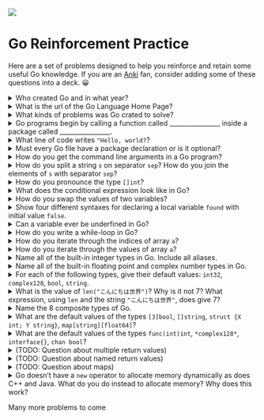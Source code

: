 <img src="https://raw.githubusercontent.com/rtoal/polyglot/master/docs/resources/go-logo-64.png">

# Go Reinforcement Practice

Here are a set of problems designed to help you reinforce and retain some useful Go knowledge. If you are an [Anki](https://apps.ankiweb.net/) fan, consider adding some of these questions into a deck. 😀

<details><summary>Who created Go and in what year?</summary>
Google, 2009.
</details>

<details><summary>What is the url of the Go Language Home Page?</summary>
https://golang.org
</details>

<details><summary>What kinds of problems was Go crated to solve?</summary>
Large scale (Google-sized) problems, running on distributed systems that must be efficient and reliable.
</details>

<details><summary>Go programs begin by calling a function called ________________ inside a package called ________________.</summary>
<pre>
main
main
</pre>
</details>

<details><summary>What line of code writes <code>"Hello, world?</code>?</summary>
<pre>
fmt.Printf("Hello, world")
</pre>
</details>

<details><summary>Must every Go file have a package declaration or is it optional?</summary>
It is required. There is no such thing as a default package.
</details>

<details><summary>How do you get the command line arguments in a Go program?</summary>
They are in <code>os.Args</code>. (You have to import <code>os</code>.)
</details>

<details><summary>How do you split a string <code>s</code> on separator <code>sep</code>? How do you join the elements of <code>s</code> with separator <code>sep</code>?</summary>
<pre>
strings.Split(s, sep)
strings.Join(s, sep)
</pre>
</details>

<details><summary>How do you pronounce the type <code>[]int</code>?</summary>
Slice of integers.
</details>

<details><summary>What does the conditional expression look like in Go?</summary>
Go does not have a conditional expression. You have to use an <code>if</code> statement.
</details>

<details><summary>How do you swap the values of two variables?</summary>
<pre>
x, y = y, x
</pre>
</details>

<details><summary>Show four different syntaxes for declaring a local variable <code>found</code> with initial value <code>false</code>.</summary>
<pre>
var found bool
var found bool = false
var found = false
found := false
</pre>
</details>

<details><summary>Can a variable ever be underfined in Go?</summary>
  No, if a variable is not explictly initialized in code, Go will initialize it with the zero-value of its type.
</details>

<details><summary>How do you write a while-loop in Go?</summary>
<pre>
for condition { body }
</pre>
</details>

<details><summary>How do you iterate through the indices of array <code>a</code>?</summary>
<pre>
for i := range a { body }
</pre>
</details>

<details><summary>How do you iterate through the values of array <code>a</code>?</summary>
<pre>
for _, x := range a { body }
</pre>
</details>

<details><summary>Name all of the built-in integer types in Go. Include all aliases.</summary>
<pre>
int8(byte)   int16   int32(rune)   int64
uint8   uint16   uint32   uint64
int   uint   uintptr
</pre>
</details>

<details><summary>Name all of the built-in floating point and complex number types in Go.</summary>
<pre>
float32   float64
complex64   complex128
</pre>
</details>

<details><summary>For each of the following types, give their default values: <code>int32</code>, <code>complex128</code>, <code>bool</code>, <code>string</code>.</summary>
<pre>
0
0+0i
false
""
</pre>
</details>

<details><summary>What is the value of <code>len("こんにちは世界")</code>? Why is it not 7? What expression, using <code>len</code> and the string <code>"こんにちは世界"</code>, does give 7?</summary>
<code>len("こんにちは世界")</code> is 21 because the UTF-8 encoding of the string has 21 bytes (each rune happens to be encoded in three bytes). The expression <code>len([]rune("こんにちは世界"))</code> is 7, because casting a string to a rune slice will give you a slice with each rune (code point).
</details>

<details><summary>Name the 8 composite types of Go.</summary>
Arrays, functions, structs, maps, pointers, slices, interfaces, channels.
</details>

<details><summary>What are the default values of the types <code>[3]bool</code>, <code>[]string</code>, <code>struct {X int; Y string}</code>, <code>map[string][float64]</code>?</summary>
<pre>
[false false false]
[]
{0 ""}
[]
</pre>
</details>

<details><summary>What are the default values of the types <code>func(int)int</code>, <code>*complex128*</code>, <code>interface{}</code>, <code>chan bool</code>?</summary>
<pre>
nil
nil
nil
nil
</pre>
</details>

<details><summary>(TODO: Question about multiple return values)</summary>
</details>

<details><summary>(TODO: Question about named return values)</summary>
</details>

<details><summary>(TODO: Question about maps)</summary>
</details>

<details><summary>Go doesn’t have a <code>new</code> operator to allocate memory dynamically as does C++ and Java. What do you do instead to allocate memory? Why does this work?</summary>
You simply write a pointer to an expression, e.g., <code>&amp;Tree{value, nil}</code>. Although this seems to be creating a pointer to a temporary value in the current stack frame, Go will escape it to the heap if necessary.
</details>

Many more problems to come
